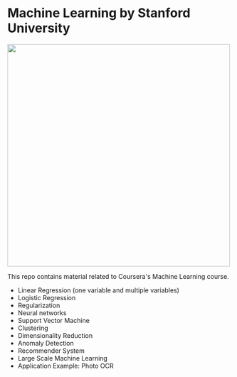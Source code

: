 # Machine Learning by Stanford University
<img width="500" src="https://github.com/AliBaheri/Machine-Learning-by-Stanford---Andrew-Ng/blob/master/large-icon.png">

This repo contains material related to Coursera's Machine Learning course.

- Linear Regression (one variable and multiple variables)
- Logistic Regression
- Regularization
- Neural networks
- Support Vector Machine
- Clustering
- Dimensionality Reduction
- Anomaly Detection
- Recommender System
- Large Scale Machine Learning
- Application Example: Photo OCR
